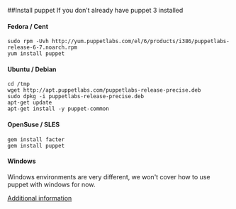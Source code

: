 ##Install puppet
If you don’t already have puppet 3 installed

#### Fedora / Cent
```
sudo rpm -Uvh http://yum.puppetlabs.com/el/6/products/i386/puppetlabs-release-6-7.noarch.rpm
yum install puppet
```
 
#### Ubuntu / Debian

 ```
 cd /tmp
 wget http://apt.puppetlabs.com/puppetlabs-release-precise.deb
 sudo dpkg -i puppetlabs-release-precise.deb
 apt-get update 
 apt-get install -y puppet-common 
 ```

#### OpenSuse / SLES

```
gem install facter
gem install puppet
```

#### Windows

Windows environments are very different, we won't cover how to use puppet with windows for now. 

[Additional information](https://docs.puppetlabs.com/guides/install_puppet/install_windows.html)